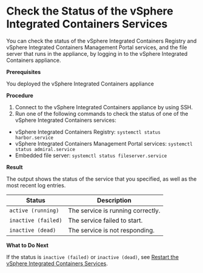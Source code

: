 # Check the Status of the vSphere Integrated Containers Services #

You can check the status of the vSphere Integrated Containers Registry and vSphere Integrated Containers Management Portal services, and the file server that runs in the appliance, by logging in to the vSphere Integrated Containers appliance.

**Prerequisites**

You deployed the vSphere Integrated Containers appliance

**Procedure**
1. Connect to the vSphere Integrated Containers appliance by using SSH.
2. Run one of the following commands to check the status of one of the vSphere Integrated Containers services:

  - vSphere Integrated Containers Registry: `systemctl status harbor.service`
  - vSphere Integrated Containers Management Portal services: `systemctl status admiral.service`
  - Embedded file server: `systemctl status fileserver.service`

**Result**

The output shows the status of the service that you specified, as well as the most recent log entries.

|Status|Description|
|---|---|
|`active (running)`|The service is running correctly.|
|`inactive (failed)`|The service failed to start.|
|`inactive (dead)`|The service is not responding.|

**What to Do Next**

If the status is `inactive (failed)` or `inactive (dead)`, see [Restart the vSphere Integrated Containers Services](restart_services.md).